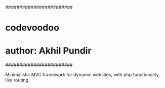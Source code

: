 ########################
# codevoodoo           #
# author: Akhil Pundir #
########################

Minimalistic MVC framework for dynamic websites, with php functionality, like routing.
